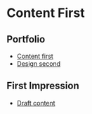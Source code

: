 # Content First

## Portfolio

- [Content first](../index.md)
- [Design second](/english-for-designers/02-first-impression/Koukalova-draft-first-impression-2023.pdf) 


## First Impression

- [Draft content](../02-first-impression/index.md)

